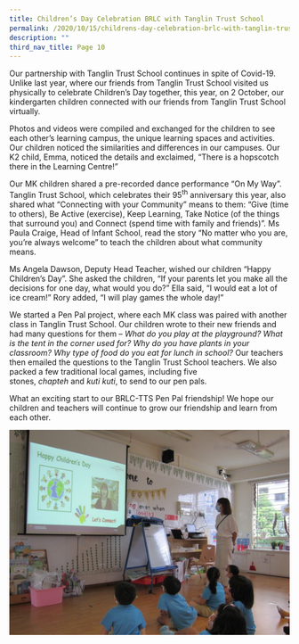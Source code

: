 ```yaml
---
title: Children’s Day Celebration BRLC with Tanglin Trust School
permalink: /2020/10/15/childrens-day-celebration-brlc-with-tanglin-trust-school/
description: ""
third_nav_title: Page 10
---
```


<p>Our partnership with Tanglin Trust School continues in spite of Covid-19. Unlike last year, where our friends from Tanglin Trust School visited us physically to celebrate Children&rsquo;s Day together, this year, on 2 October, our kindergarten children connected with our friends from Tanglin Trust School virtually.</p>
<p>Photos and videos were compiled and exchanged for the children to see each other&rsquo;s learning campus, the unique learning spaces and activities. Our children noticed the similarities and differences in our campuses. Our K2 child, Emma, noticed the details and exclaimed, &ldquo;There is a hopscotch there in the Learning Centre!&rdquo;</p>
<p>Our MK children shared a pre-recorded dance performance &ldquo;On My Way&rdquo;. Tanglin Trust School, which celebrates their 95<sup>th</sup>&nbsp;anniversary this year, also shared what &ldquo;Connecting with your Community&rdquo; means to them: &ldquo;Give (time to others), Be Active (exercise), Keep Learning, Take Notice (of the things that surround you) and Connect (spend time with family and friends)&rdquo;. Ms Paula Craige, Head of Infant School, read the story &ldquo;No matter who you are, you&rsquo;re always welcome&rdquo; to teach the children about what community means.</p>
<p>Ms Angela Dawson, Deputy Head Teacher, wished our children &ldquo;Happy Children&rsquo;s Day&rdquo;. She asked the children, &ldquo;If your parents let you make all the decisions for one day, what would you do?&rdquo; Ella said, &ldquo;I would eat a lot of ice cream!&rdquo; Rory added, &ldquo;I will play games the whole day!&rdquo;</p>
<p>We started a Pen Pal project, where each MK class was paired with another class in Tanglin Trust School. Our children wrote to their new friends and had many questions for them &ndash;&nbsp;<em>What do you play at the playground? What is the tent in the corner used for? Why do you have plants in your classroom? Why type of food do you eat for lunch in school?</em>&nbsp;Our teachers then emailed the questions to the Tanglin Trust School teachers. We also packed a few traditional local games, including five stones,&nbsp;<em>chapteh</em>&nbsp;and&nbsp;<em>kuti kuti</em>, to send to our pen pals.</p>
<p>What an exciting start to our BRLC-TTS Pen Pal friendship! We hope our children and teachers will continue to grow our friendship and learn from each other.</p>
<img src="/images/1-3.jpg">